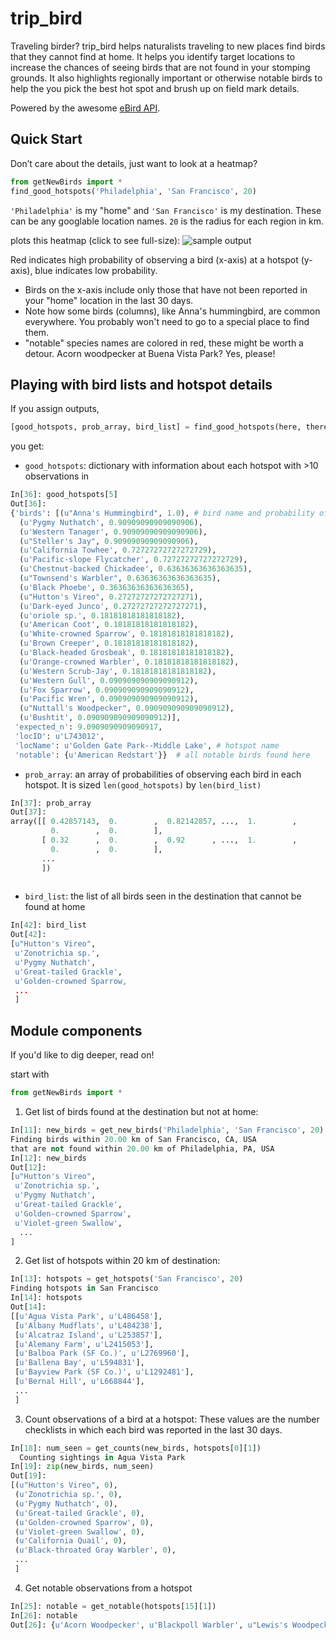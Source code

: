 # trip_bird

Traveling birder? trip_bird helps naturalists traveling to new places find birds that they cannot find at home. It helps you identify target locations to increase the chances of seeing birds that are not found in your stomping grounds. It also highlights regionally important or otherwise notable birds to help the you pick the best hot spot and brush up on field mark details.


Powered by the awesome [eBird API](https://confluence.cornell.edu/display/CLOISAPI/eBird+API+1.1).

## Quick Start

Don’t care about the details, just want to look at a heatmap?
```python
from getNewBirds import * 
find_good_hotspots('Philadelphia', 'San Francisco', 20) 
```
 `'Philadelphia'` is my "home" and `'San Francisco'` is my destination. These can be any googlable location names. `20` is the radius for each region in km. 

plots this heatmap (click to see full-size):
![sample output](https://cloud.githubusercontent.com/assets/2320606/4396693/9614cc18-4437-11e4-8935-adff1a649b19.png)

Red indicates high probability of observing a bird (x-axis) at a hotspot (y-axis), blue indicates low probability. 
- Birds on the x-axis include only those that have not been reported in your "home" location in the last 30 days.
- Note how some birds (columns), like Anna's hummingbird, are common everywhere. You probably won't need to go to a special place to find them.
- "notable" species names are colored in red, these might be worth a detour. Acorn woodpecker at Buena Vista Park? Yes, please!

## Playing with bird lists and hotspot details
If you assign outputs, 
```python
[good_hotspots, prob_array, bird_list] = find_good_hotspots(here, there, distance)
```
you get:
- `good_hotspots`: dictionary with information about each hotspot with >10 observations in 
```python
In[36]: good_hotspots[5]
Out[36]: 
{'birds': [(u"Anna's Hummingbird", 1.0), # bird name and probability of seeing it at this hotspot
  (u'Pygmy Nuthatch', 0.90909090909090906),
  (u'Western Tanager', 0.90909090909090906),
  (u"Steller's Jay", 0.90909090909090906),
  (u'California Towhee', 0.72727272727272729),
  (u'Pacific-slope Flycatcher', 0.72727272727272729),
  (u'Chestnut-backed Chickadee', 0.63636363636363635),
  (u"Townsend's Warbler", 0.63636363636363635),
  (u'Black Phoebe', 0.36363636363636365),
  (u"Hutton's Vireo", 0.27272727272727271),
  (u'Dark-eyed Junco', 0.27272727272727271),
  (u'oriole sp.', 0.18181818181818182),
  (u'American Coot', 0.18181818181818182),
  (u'White-crowned Sparrow', 0.18181818181818182),
  (u'Brown Creeper', 0.18181818181818182),
  (u'Black-headed Grosbeak', 0.18181818181818182),
  (u'Orange-crowned Warbler', 0.18181818181818182),
  (u'Western Scrub-Jay', 0.18181818181818182),
  (u'Western Gull', 0.090909090909090912),
  (u'Fox Sparrow', 0.090909090909090912),
  (u'Pacific Wren', 0.090909090909090912),
  (u"Nuttall's Woodpecker", 0.090909090909090912),
  (u'Bushtit', 0.090909090909090912)],
 'expected_n': 9.0909090909090917,
 'locID': u'L743012',
 'locName': u'Golden Gate Park--Middle Lake', # hotspot name
 'notable': {u'American Redstart'}}  # all notable birds found here
```
- `prob_array`: an array of probabilities of observing each bird in each hotspot. It is sized `len(good_hotspots)` by `len(bird_list)`
```python
In[37]: prob_array
Out[37]: 
array([[ 0.42857143,  0.        ,  0.82142857, ...,  1.        ,
         0.        ,  0.        ],
       [ 0.32      ,  0.        ,  0.92      , ...,  1.        ,
         0.        ,  0.        ],
       ...
       ])
         
```
- `bird_list`: the list of all birds seen in the destination that cannot be found at home
```python
In[42]: bird_list
Out[42]: 
[u"Hutton's Vireo",
 u'Zonotrichia sp.',
 u'Pygmy Nuthatch',
 u'Great-tailed Grackle',
 u'Golden-crowned Sparrow,
 ...
 ]
```

## Module components
If you'd like to dig deeper, read on!

start with 
```python
from getNewBirds import * 
```
1) Get list of birds found at the destination but not at home:
```python
In[11]: new_birds = get_new_birds('Philadelphia', 'San Francisco', 20)
Finding birds within 20.00 km of San Francisco, CA, USA
that are not found within 20.00 km of Philadelphia, PA, USA
In[12]: new_birds
Out[12]: 
[u"Hutton's Vireo",
 u'Zonotrichia sp.',
 u'Pygmy Nuthatch',
 u'Great-tailed Grackle',
 u'Golden-crowned Sparrow',
 u'Violet-green Swallow',
  ...
]
```

2) Get list of hotspots within 20 km of destination:
```python
In[13]: hotspots = get_hotspots('San Francisco', 20)
Finding hotspots in San Francisco
In[14]: hotspots
Out[14]: 
[[u'Agua Vista Park', u'L486458'],
 [u'Albany Mudflats', u'L484238'],
 [u'Alcatraz Island', u'L253857'],
 [u'Alemany Farm', u'L2415053'],
 [u'Balboa Park (SF Co.)', u'L2769960'],
 [u'Ballena Bay', u'L594831'],
 [u'Bayview Park (SF Co.)', u'L1292481'],
 [u'Bernal Hill', u'L668844'],
 ...
 ]
```

3) Count observations of a bird at a hotspot:
  These values are the number checklists in which each bird was reported in the last 30 days.
```python
In[18]: num_seen = get_counts(new_birds, hotspots[0][1])
  Counting sightings in Agua Vista Park
In[19]: zip(new_birds, num_seen)
Out[19]: 
[(u"Hutton's Vireo", 0),
 (u'Zonotrichia sp.', 0),
 (u'Pygmy Nuthatch', 0),
 (u'Great-tailed Grackle', 0),
 (u'Golden-crowned Sparrow', 0),
 (u'Violet-green Swallow', 0),
 (u'California Quail', 0),
 (u'Black-throated Gray Warbler', 0),
 ...
 ]
```

4) Get notable observations from a hotspot
```python
In[25]: notable = get_notable(hotspots[15][1])
In[26]: notable
Out[26]: {u'Acorn Woodpecker', u'Blackpoll Warbler', u"Lewis's Woodpecker"}

```


